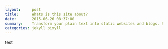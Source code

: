 ```yaml
---
layout:     post
title:      Whats is this site about?
date:       2015-06-26 08:37:00
summary:    Transform your plain text into static websites and blogs. Simple, static, and blog-aware.
categories: jekyll pixyll
---
```


test
